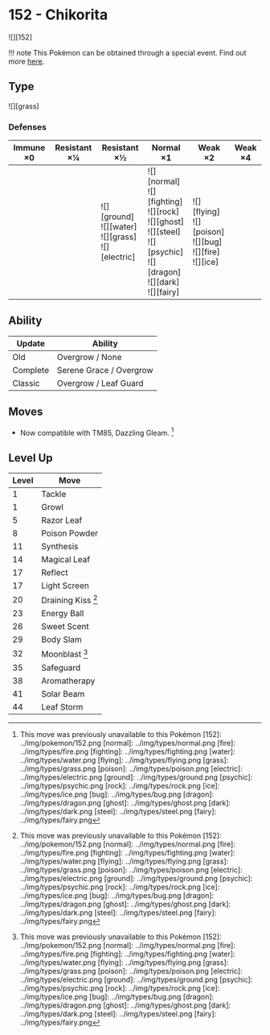 # 152 - Chikorita
![][152]

!!! note
    This Pokémon can be obtained through a special event. Find out more [here](../../special_events/#johto-starter).

## Type

![][grass]

### Defenses

Immune ×0 | Resistant ×¼ | Resistant ×½                                                 | Normal ×1                                                                                                                           | Weak ×2                                                             | Weak ×4
---       | ---          | ---                                                          | ---                                                                                                                                 | ---                                                                 | ---
&nbsp;    | &nbsp;       | ![][ground]<br>![][water]<br>![][grass]<br>![][electric]<br> | ![][normal]<br>![][fighting]<br>![][rock]<br>![][ghost]<br>![][steel]<br>![][psychic]<br>![][dragon]<br>![][dark]<br>![][fairy]<br> | ![][flying]<br>![][poison]<br>![][bug]<br>![][fire]<br>![][ice]<br> | &nbsp;

## Ability

Update   | Ability
---      | ---
Old      | Overgrow / None
Complete | Serene Grace / Overgrow
Classic  | Overgrow / Leaf Guard

## Moves

 - Now compatible with TM85, Dazzling Gleam. [^1]

## Level Up

Level | Move
---   | ---
1     | Tackle
1     | Growl
5     | Razor Leaf
8     | Poison Powder
11    | Synthesis
14    | Magical Leaf
17    | Reflect
17    | Light Screen
20    | Draining Kiss [^1]
23    | Energy Ball
26    | Sweet Scent
29    | Body Slam
32    | Moonblast [^1]
35    | Safeguard
38    | Aromatherapy
41    | Solar Beam
44    | Leaf Storm

[^1]: This move was previously unavailable to this Pokémon
[152]: ../img/pokemon/152.png
[normal]: ../img/types/normal.png
[fire]: ../img/types/fire.png
[fighting]: ../img/types/fighting.png
[water]: ../img/types/water.png
[flying]: ../img/types/flying.png
[grass]: ../img/types/grass.png
[poison]: ../img/types/poison.png
[electric]: ../img/types/electric.png
[ground]: ../img/types/ground.png
[psychic]: ../img/types/psychic.png
[rock]: ../img/types/rock.png
[ice]: ../img/types/ice.png
[bug]: ../img/types/bug.png
[dragon]: ../img/types/dragon.png
[ghost]: ../img/types/ghost.png
[dark]: ../img/types/dark.png
[steel]: ../img/types/steel.png
[fairy]: ../img/types/fairy.png
